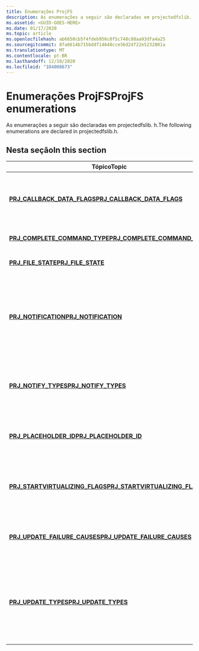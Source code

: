 ```yaml
---
title: Enumerações ProjFS
description: As enumerações a seguir são declaradas em projectedfslib. h.
ms.assetid: <GUID-GOES-HERE>
ms.date: 01/17/2020
ms.topic: article
ms.openlocfilehash: ab6650cb5f4fdeb956c0f5c748c88aa93dfa4a25
ms.sourcegitcommit: 8fa6614b715bddf14648cce36d2df22e5232801a
ms.translationtype: MT
ms.contentlocale: pt-BR
ms.lasthandoff: 12/10/2020
ms.locfileid: "104008673"
---
```

# <a name="projfs-enumerations"></a><span data-ttu-id="713e4-103">Enumerações ProjFS</span><span class="sxs-lookup"><span data-stu-id="713e4-103">ProjFS enumerations</span></span>

<span data-ttu-id="713e4-104">As enumerações a seguir são declaradas em projectedfslib. h.</span><span class="sxs-lookup"><span data-stu-id="713e4-104">The following enumerations are declared in projectedfslib.h.</span></span>

## <a name="in-this-section"></a><span data-ttu-id="713e4-105">Nesta seção</span><span class="sxs-lookup"><span data-stu-id="713e4-105">In this section</span></span>

| <span data-ttu-id="713e4-106">Tópico</span><span class="sxs-lookup"><span data-stu-id="713e4-106">Topic</span></span> | <span data-ttu-id="713e4-107">Descrição</span><span class="sxs-lookup"><span data-stu-id="713e4-107">Description</span></span> |
|-|-|
| [<span data-ttu-id="713e4-108">**PRJ_CALLBACK_DATA_FLAGS**</span><span class="sxs-lookup"><span data-stu-id="713e4-108">**PRJ_CALLBACK_DATA_FLAGS**</span></span>](/windows/win32/api/projectedfslib/ne-projectedfslib-prj_callback_data_flags) | <span data-ttu-id="713e4-109">Sinalizadores que controlam o que é retornado na enumeração.</span><span class="sxs-lookup"><span data-stu-id="713e4-109">Flags controlling what is returned in the enumeration.</span></span> |
| [<span data-ttu-id="713e4-110">**PRJ_COMPLETE_COMMAND_TYPE**</span><span class="sxs-lookup"><span data-stu-id="713e4-110">**PRJ_COMPLETE_COMMAND_TYPE**</span></span>](/windows/win32/api/projectedfslib/ne-projectedfslib-prj_complete_command_type) | <span data-ttu-id="713e4-111">Especifica tipos de comando.</span><span class="sxs-lookup"><span data-stu-id="713e4-111">Specifies command types.</span></span> |
| [<span data-ttu-id="713e4-112">**PRJ_FILE_STATE**</span><span class="sxs-lookup"><span data-stu-id="713e4-112">**PRJ_FILE_STATE**</span></span>](/windows/win32/api/projectedfslib/ne-projectedfslib-prj_file_state) | <span data-ttu-id="713e4-113">O estado de um item.</span><span class="sxs-lookup"><span data-stu-id="713e4-113">The state of an item.</span></span> |
| [<span data-ttu-id="713e4-114">**PRJ_NOTIFICATION**</span><span class="sxs-lookup"><span data-stu-id="713e4-114">**PRJ_NOTIFICATION**</span></span>](/windows/win32/api/projectedfslib/ne-projectedfslib-prj_notification) | <span data-ttu-id="713e4-115">Um valor de notificação especificado ao enviar a notificação em um retorno de chamada.</span><span class="sxs-lookup"><span data-stu-id="713e4-115">A notification value specified when sending the notification in a callback.</span></span> |
| [<span data-ttu-id="713e4-116">**PRJ_NOTIFY_TYPES**</span><span class="sxs-lookup"><span data-stu-id="713e4-116">**PRJ_NOTIFY_TYPES**</span></span>](/windows/win32/api/projectedfslib/ne-projectedfslib-prj_notify_types) | <span data-ttu-id="713e4-117">Tipos de notificações que descrevem uma alteração no arquivo ou na pasta.</span><span class="sxs-lookup"><span data-stu-id="713e4-117">Types of notifications describing a change to the file or folder.</span></span> |
| [<span data-ttu-id="713e4-118">**PRJ_PLACEHOLDER_ID**</span><span class="sxs-lookup"><span data-stu-id="713e4-118">**PRJ_PLACEHOLDER_ID**</span></span>](/windows/win32/api/projectedfslib/ne-projectedfslib-prj_placeholder_id) | <span data-ttu-id="713e4-119">Define o comprimento de um identificador de espaço reservado.</span><span class="sxs-lookup"><span data-stu-id="713e4-119">Defines the length of a placeholder identifier.</span></span> |
| [<span data-ttu-id="713e4-120">**PRJ_STARTVIRTUALIZING_FLAGS**</span><span class="sxs-lookup"><span data-stu-id="713e4-120">**PRJ_STARTVIRTUALIZING_FLAGS**</span></span>](/windows/win32/api/projectedfslib/ne-projectedfslib-prj_startvirtualizing_flags) | <span data-ttu-id="713e4-121">Sinalizadores a serem fornecidos ao iniciar uma instância de virtualização.</span><span class="sxs-lookup"><span data-stu-id="713e4-121">Flags to provide when starting a virtualization instance.</span></span> |
| [<span data-ttu-id="713e4-122">**PRJ_UPDATE_FAILURE_CAUSES**</span><span class="sxs-lookup"><span data-stu-id="713e4-122">**PRJ_UPDATE_FAILURE_CAUSES**</span></span>](/windows/win32/api/projectedfslib/ne-projectedfslib-prj_update_failure_causes) | <span data-ttu-id="713e4-123">Descrições da razão pela qual uma atualização falhou.</span><span class="sxs-lookup"><span data-stu-id="713e4-123">Descriptions for the reason an update failed.</span></span> |
| [<span data-ttu-id="713e4-124">**PRJ_UPDATE_TYPES**</span><span class="sxs-lookup"><span data-stu-id="713e4-124">**PRJ_UPDATE_TYPES**</span></span>](/windows/win32/api/projectedfslib/ne-projectedfslib-prj_update_types) | <span data-ttu-id="713e4-125">Sinalizadores para especificar se as atualizações serão permitidas, dado o estado de um arquivo ou diretório no disco.</span><span class="sxs-lookup"><span data-stu-id="713e4-125">Flags to specify whether updates will be allowed given the state of a file or directory on disk.</span></span> |
